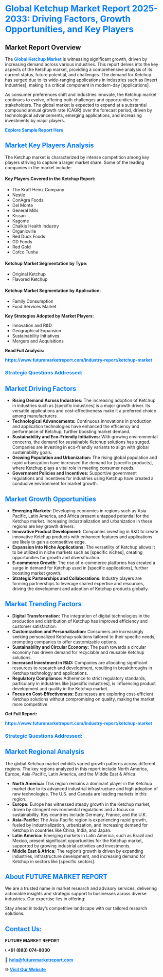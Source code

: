 <h1 style="color: #007BFF;">Global Ketchup Market Report 2025-2033: Driving Factors, Growth Opportunities, and Key Players</h1>

<section id="overview">
<h2>Market Report Overview</h2>
<p>The <a href="https://www.futuremarketreport.com/industry-report/ketchup-market" style="color: #007BFF; text-decoration: none;"><strong>Global Ketchup Market</strong></a> is witnessing significant growth, driven by increasing demand across various industries. This report delves into the key aspects of the Ketchup market, providing a comprehensive analysis of its current status, future potential, and challenges. The demand for Ketchup has surged due to its wide-ranging applications in industries such as [insert industries], making it a critical component in modern-day [applications].</p>
<p>As consumer preferences shift and industries innovate, the Ketchup market continues to evolve, offering both challenges and opportunities for stakeholders. The global market is expected to expand at a substantial compound annual growth rate (CAGR) over the forecast period, driven by technological advancements, emerging applications, and increasing investments by major players.</p>
</section>

<section id="overview">
<p><a href="https://www.futuremarketreport.com/request-sample/reportId=58926" style="color: #007BFF; text-decoration: none;"><strong>Explore Sample Report Here</strong></a></p>
</section>

<section id="key-players">
<h2 style="color: #007BFF;">Market Key Players Analysis</h2>
<p>The Ketchup market is characterized by intense competition among key players striving to capture a larger market share. Some of the leading companies in the market include:</p>
<h4>Key Players Covered in the Ketchup Report:</h4>
<ul><li>The Kraft Heinz Company</li><li>Nestle</li><li>ConAgra Foods</li><li>Del Monte</li><li>General Mills</li><li>Kissan</li><li>Kagome</li><li>Chalkis Health Industry</li><li>Organicville</li><li>Red Duck Foods</li><li>GD Foods</li><li>Red Gold</li><li>Cofco Tunhe</li></ul>
<h4>Ketchup Market Segmentation by Type:</h4>
<ul><li>Original Ketchup</li><li>Flavored Ketchup</li></ul>

<h4>Ketchup Market Segmentation by Application:</h4>
<ul><li>Family Consumption</li><li>Food Services Market</li></ul>
<p><strong>Key Strategies Adopted by Market Players:</strong></p>
<ul>
<li>Innovation and R&D</li>
<li>Geographical Expansion</li>
<li>Sustainability Initiatives</li>
<li>Mergers and Acquisitions</li>
</ul>
</section>

<section>
<p><strong>Read Full Analysis: </strong></p><a href="https://www.futuremarketreport.com/industry-report/ketchup-market" style="color: #007BFF; text-decoration: none;"><strong>https://www.futuremarketreport.com/industry-report/ketchup-market</strong></a>
<h3 style="color: #007BFF;">Strategic Questions Addressed:</h3>
</section>

<section id="driving-factors">
<h2 style="color: #007BFF;">Market Driving Factors</h2>
<ul>
<li><strong>Rising Demand Across Industries:</strong> The increasing adoption of Ketchup in industries such as [specific industries] is a major growth driver. Its versatile applications and cost-effectiveness make it a preferred choice among manufacturers.</li>
<li><strong>Technological Advancements:</strong> Continuous innovations in production and application technologies have enhanced the efficiency and performance of Ketchup, further boosting market demand.</li>
<li><strong>Sustainability and Eco-Friendly Initiatives:</strong> With growing environmental concerns, the demand for sustainable Ketchup solutions has surged. Companies are investing in eco-friendly variants to align with global sustainability goals.</li>
<li><strong>Growing Population and Urbanization:</strong> The rising global population and rapid urbanization have increased the demand for [specific products], where Ketchup plays a vital role in meeting consumer needs.</li>
<li><strong>Government Policies and Incentives:</strong> Supportive government regulations and incentives for industries using Ketchup have created a conducive environment for market growth.</li>
</ul>
</section>

<section id="growth-opportunities">
<h2 style="color: #007BFF;">Market Growth Opportunities</h2>
<ul>
<li><strong>Emerging Markets:</strong> Developing economies in regions such as Asia-Pacific, Latin America, and Africa present untapped potential for the Ketchup market. Increasing industrialization and urbanization in these regions are key growth drivers.</li>
<li><strong>Innovative Product Development:</strong> Companies investing in R&D to create innovative Ketchup products with enhanced features and applications are likely to gain a competitive edge.</li>
<li><strong>Expansion into Niche Applications:</strong> The versatility of Ketchup allows it to be utilized in niche markets such as [specific niches], creating opportunities for growth and diversification.</li>
<li><strong>E-commerce Growth:</strong> The rise of e-commerce platforms has created a surge in demand for Ketchup used in [specific applications], further boosting market growth.</li>
<li><strong>Strategic Partnerships and Collaborations:</strong> Industry players are forming partnerships to leverage shared expertise and resources, driving the development and adoption of Ketchup products globally.</li>
</ul>
</section>

<section id="trending-factors">
<h2 style="color: #007BFF;">Market Trending Factors</h2>
<ul>
<li><strong>Digital Transformation:</strong> The integration of digital technologies in the production and distribution of Ketchup has improved efficiency and customer satisfaction.</li>
<li><strong>Customization and Personalization:</strong> Consumers are increasingly seeking personalized Ketchup solutions tailored to their specific needs, prompting companies to offer customizable options.</li>
<li><strong>Sustainability and Circular Economy:</strong> The push towards a circular economy has driven demand for recyclable and reusable Ketchup solutions.</li>
<li><strong>Increased Investment in R&D:</strong> Companies are allocating significant resources to research and development, resulting in breakthroughs in Ketchup technology and applications.</li>
<li><strong>Regulatory Compliance:</strong> Adherence to strict regulatory standards, particularly in industries like [specific industries], is influencing product development and quality in the Ketchup market.</li>
<li><strong>Focus on Cost-Effectiveness:</strong> Businesses are exploring cost-efficient Ketchup solutions without compromising on quality, making the market more competitive.</li>
</ul>
</section>

<section>
<p><strong>Get Full Report: </strong></p><a href="https://www.futuremarketreport.com/industry-report/ketchup-market" style="color: #007BFF; text-decoration: none;"><strong>https://www.futuremarketreport.com/industry-report/ketchup-market</strong></a>
<h3 style="color: #007BFF;">Strategic Questions Addressed:</h3>
</section>


<section id="regional-analysis">
<h2 style="color: #007BFF;">Market Regional Analysis</h2>
<p>The global Ketchup market exhibits varied growth patterns across different regions. The key regions analyzed in this report include North America, Europe, Asia-Pacific, Latin America, and the Middle East & Africa:</p>
<ul>
<li><strong>North America:</strong> This region remains a dominant player in the Ketchup market due to its advanced industrial infrastructure and high adoption of new technologies. The U.S. and Canada are leading markets in this region.</li>
<li><strong>Europe:</strong> Europe has witnessed steady growth in the Ketchup market, driven by stringent environmental regulations and a focus on sustainability. Key countries include Germany, France, and the U.K.</li>
<li><strong>Asia-Pacific:</strong> The Asia-Pacific region is experiencing rapid growth, fueled by industrialization, urbanization, and increasing demand for Ketchup in countries like China, India, and Japan.</li>
<li><strong>Latin America:</strong> Emerging markets in Latin America, such as Brazil and Mexico, present significant opportunities for the Ketchup market, supported by growing industrial activities and investments.</li>
<li><strong>Middle East & Africa:</strong> The region’s growth is driven by expanding industries, infrastructure development, and increasing demand for Ketchup in sectors like [specific sectors].</li>
</ul>
</section>

<footer>
<h2 style="color: #007BFF;">About FUTURE MARKET REPORT</h2>
<p>We are a trusted name in market research and advisory services, delivering actionable insights and strategic support to businesses across diverse industries. Our expertise lies in offering:</p>

<p>Stay ahead in today’s competitive landscape with our tailored research solutions.</p>

<h2 style="color: #007BFF;">Contact Us:</h2>
<p><strong>FUTURE MARKET REPORT</strong></p>
<p>📞 <strong>+91 (883) 074-8030</strong></p>
<p>📧 <strong><a href="mailto:help@futuremarketreport.com" style="color: #007BFF;">help@futuremarketreport.com</a></strong></p>
<p>🌐 <strong><a href="https://www.futuremarketreport.com/" style="color: #007BFF;">Visit Our Website</a></strong></p>
</footer>
